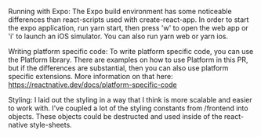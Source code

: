 Running with Expo:
The Expo build environment has some noticeable differences than react-scripts used with create-react-app. In order to start the expo application, run yarn start, then press 'w' to open the web app or 'i' to launch an iOS simulator. You can also run yarn web or yarn ios.

Writing platform specific code:
To write platform specific code, you can use the Platform library. There are examples on how to use Platform in this PR, but if the differences are substantial, then you can also use platform specific extensions. More information on that here: https://reactnative.dev/docs/platform-specific-code

Styling:
I laid out the styling in a way that I think is more scalable and easier to work with. I've coupled a lot of the styling constants from /frontend into objects. These objects could be destructed and used inside of the react-native style-sheets.
